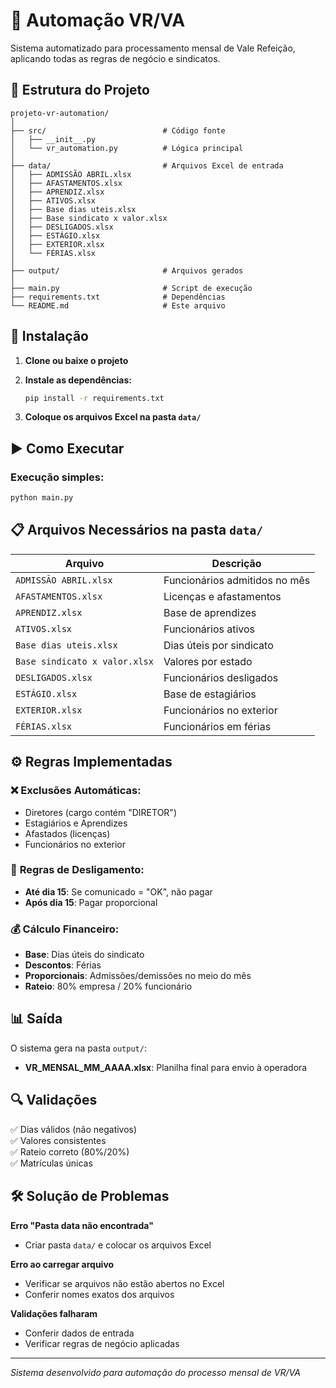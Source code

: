 # 🤖 Automação VR/VA

Sistema automatizado para processamento mensal de Vale Refeição, aplicando todas as regras de negócio e sindicatos.

## 📁 Estrutura do Projeto

```
projeto-vr-automation/
│
├── src/                          # Código fonte
│   ├── __init__.py
│   └── vr_automation.py          # Lógica principal
│
├── data/                         # Arquivos Excel de entrada
│   ├── ADMISSÃO ABRIL.xlsx
│   ├── AFASTAMENTOS.xlsx
│   ├── APRENDIZ.xlsx
│   ├── ATIVOS.xlsx
│   ├── Base dias uteis.xlsx
│   ├── Base sindicato x valor.xlsx
│   ├── DESLIGADOS.xlsx
│   ├── ESTÁGIO.xlsx
│   ├── EXTERIOR.xlsx
│   └── FÉRIAS.xlsx
│
├── output/                       # Arquivos gerados
│
├── main.py                       # Script de execução
├── requirements.txt              # Dependências
└── README.md                     # Este arquivo
```

## 🚀 Instalação

1. **Clone ou baixe o projeto**
2. **Instale as dependências:**

   ```bash
   pip install -r requirements.txt
   ```

3. **Coloque os arquivos Excel na pasta `data/`**

## ▶️ Como Executar

### Execução simples:

```bash
python main.py
```

## 📋 Arquivos Necessários na pasta `data/`

| Arquivo                       | Descrição                     |
| ----------------------------- | ----------------------------- |
| `ADMISSÃO ABRIL.xlsx`         | Funcionários admitidos no mês |
| `AFASTAMENTOS.xlsx`           | Licenças e afastamentos       |
| `APRENDIZ.xlsx`               | Base de aprendizes            |
| `ATIVOS.xlsx`                 | Funcionários ativos           |
| `Base dias uteis.xlsx`        | Dias úteis por sindicato      |
| `Base sindicato x valor.xlsx` | Valores por estado            |
| `DESLIGADOS.xlsx`             | Funcionários desligados       |
| `ESTÁGIO.xlsx`                | Base de estagiários           |
| `EXTERIOR.xlsx`               | Funcionários no exterior      |
| `FÉRIAS.xlsx`                 | Funcionários em férias        |

## ⚙️ Regras Implementadas

### ❌ **Exclusões Automáticas:**

- Diretores (cargo contém "DIRETOR")
- Estagiários e Aprendizes
- Afastados (licenças)
- Funcionários no exterior

### 📅 **Regras de Desligamento:**

- **Até dia 15**: Se comunicado = "OK", não pagar
- **Após dia 15**: Pagar proporcional

### 💰 **Cálculo Financeiro:**

- **Base**: Dias úteis do sindicato
- **Descontos**: Férias
- **Proporcionais**: Admissões/demissões no meio do mês
- **Rateio**: 80% empresa / 20% funcionário

## 📊 Saída

O sistema gera na pasta `output/`:

- **VR_MENSAL_MM_AAAA.xlsx**: Planilha final para envio à operadora

## 🔍 Validações

✅ Dias válidos (não negativos)  
✅ Valores consistentes  
✅ Rateio correto (80%/20%)  
✅ Matrículas únicas

## 🛠️ Solução de Problemas

**Erro "Pasta data não encontrada"**

- Criar pasta `data/` e colocar os arquivos Excel

**Erro ao carregar arquivo**

- Verificar se arquivos não estão abertos no Excel
- Conferir nomes exatos dos arquivos

**Validações falharam**

- Conferir dados de entrada
- Verificar regras de negócio aplicadas

---

_Sistema desenvolvido para automação do processo mensal de VR/VA_
